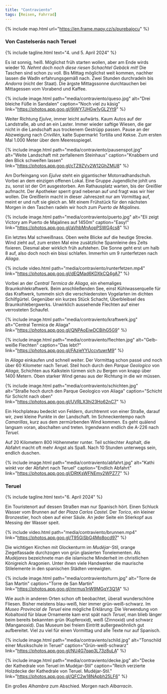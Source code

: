 ```yaml
---
title: "Contraviento"
tags: [Reisen, Fahrrad]
---
```


{% include map.html url="https://en.frame.mapy.cz/s/purebajocu" %}

### Von Castelserás nach Teruel

{% include tagline.html text="4. und 5. April 2024" %}

Es ist sonnig, heiß.
Möglichst früh starten wollen, aber am Ende wirds wieder 10.
_Nehmt doch noch diese riesen Schachtel Gebäck mit!_
Die Taschen sind schon zu voll.
Bis Mittag möglichst weit kommen, nachher lassen die Wadln erfahrungsgemäß nach.
Zwei Stunden durchradeln bis _Andorra_ (nicht der Staat).
Die ärgste Mittagssonne durchtauchen bei Mittagessen vom Vorabend und Kaffee.

{% include image.html path="media/contraviento/queso.jpg" alt="Drei bleiche Füße in Sandalen" caption="Noch viel zu käsig" link="https://photos.app.goo.gl/9jWY7JHGw1yGL2Yt9" %}

Weiter Richtung _Ejulve_, immer leicht aufwärts.
Kaum Autos auf der Landstraße, ab und an ein Laster.
Immer wieder saftige Wiesen, die gar nicht in die Landschaft aus trockenem Gestrüpp passen.
Pause an der Abzweigung nach _Crivillén_, kalte Supermarkt Tortilla und Kekse.
Zum ersten Mal 1.000 Meter über dem Meeresspiegel.

{% include image.html path="media/contraviento/pausenspot.jpg" alt="Weite Landschaft mit zerfallenem Steinhaus" caption="Knabbern und den Blick schweifen lassen" link="https://photos.app.goo.gl/cTZ9ZVv2W12GhZMU8" %}

Am Dorfeingang von _Ejulve_ steht ein gigantischer Motorradhandschuh.
Vorbei an dem einzigen offenen Lokal.
Eine Gruppe Jugendliche johlt uns zu, sonst ist der Ort ausgestorben.
Am Rathausplatz warten, bis der Greißler aufmacht.
Der Apotheker sperrt grad nebenan auf und fragt was wir hier wollen.
Die Greißlerin macht in dieser Jahreszeit nur am Vormittag auf, meint er und ruft sie gleich an.
Mit einem Frühstück für den nächsten Morgen in den Taschen radeln wir hoch zum _Puerto de Majalines_.

{% include image.html path="media/contraviento/puerto.jpg" alt="Eli zeigt Victory am Puerto de Majalines auf 1450m" caption="Easy!" link="https://photos.app.goo.gl/aVhbMnAopPSWG4cs8" %}

Ein letztes Mal schweißnass.
Oben weite Blicke auf die heutige Strecke.
Wind zieht auf, zum ersten Mal eine zusätzliche Spannleine des Zelts fixieren.
Diesmal aber wirklich früh aufstehen.
Die Sonne geht erst um halb 8 auf, also doch noch ein bissi schlafen.
Immerhin um 9 runterfetzen nach _Aliaga_.

{% include video.html path="media/contraviento/runterfetzen.mp4" link="https://photos.app.goo.gl/dEQMad6KDXkCQ4gA7" %}

Vorbei an der _Central Termica de Aliaga_, ein ehemaliges Braunkohlekraftwerk.
Beim anschließenden See, einst Kühlwasserquelle für das Kraftwerk, tummeln sich die verschiedensten Vogelarten im dichten Schilfgürtel.
Gegenüber ein kurzes Stück Schacht, Überbleibsel des Braunkohlebergwerks.
Unwirklich aussehende Flechten auf einer verrosteten Schaufel.

{% include image.html path="media/contraviento/kraftwerk.jpg" alt="Central Termica de Aliaga" link="https://photos.app.goo.gl/QNPAoEiwDCBihG5G9" %}

{% include image.html path="media/contraviento/flechten.jpg" alt="Gelb-weiße Flechten" caption="Das lebt?" link="https://photos.app.goo.gl/FAzjeYYUccvtuwrM9" %}

In _Aliaga_ einkaufen und schnell weiter.
Der Vormittag schon passé und noch über 60 Kilometer nach Teruel.
Steil hoch durch den _Parque Geologico_ von _Aliaga_, Schichten aus Kalkstein türmen sich zu Bergen von knapp über 1400 Metern.
Oben starker Wind genau aus der Richtung in die wir müssen.

{% include image.html path="media/contraviento/schichten.jpg" alt="Straße hoch durch den Parque Geologico von Aliaga" caption="Schicht für Schicht nach oben" link="https://photos.app.goo.gl/UVRLX3hj23Ho62nC7" %}

Ein Hochplateau bedeckt von Feldern, durchtrennt von einer Straße, darauf wir, zwei kleine Punkte in der Landschaft.
Im Schneckentempo nach _Camarillas_, kurz aus dem zermürbenden Wind kommen.
Es geht quälend langsam voran, abschalten und treten.
Irgendwann endlich die A-226 nach _Teruel_.

Auf 20 Kilometern 800 Höhenmeter runter.
Teil schlechter Asphalt, die Abfahrt macht oft mehr Angst als Spaß.
Nach 10 Stunden unterwegs sein, endlich duschen.

{% include image.html path="media/contraviento/abfahrt.jpg" alt="Kathi winkt vor der Abfahrt nach Teruel" caption="Endlich Abfahrt" link="https://photos.app.goo.gl/DRtKsWFNEmy2WPZ77" %}

### Teruel

{% include tagline.html text="6. April 2024" %}

Ein Touristenort auf dessen Straßen man nur Spanisch hört.
Einen Schluck Wasser vom Brunnen auf der _Plaza Carlos Castel_.
Der _Torico_, ein kleiner Bronzestier, hoch oben auf einer Säule.
An jeder Seite ein Stierkopf aus Messing der Wasser speit.

{% include video.html path="media/contraviento/brunnen.mp4" link="https://photos.app.goo.gl/T95GiSbG4Mq8ocd97" %}

Die wichtigen Kirchen mit Glockenturm im _Mudéjar_-Stil, orange Ziegelfassade durchzogen von grün glasierten Tonelementen.
Als _Mudéjares_ bezeichnete man die islamische Minderheit im christlichen Königreich Aragonien.
Unter ihnen viele Handwerker die maurische Stilelemente in den spanischen Städten verewigten.

{% include image.html path="media/contraviento/turm.jpg" alt="Torre de San Martín" caption="Torre de San Martín" link="https://photos.app.goo.gl/mrmus1nW9MGqY3Q1A" %}

Wie auch in anderen Orten schon oft beobachtet, überall wunderschöne Fliesen.
Bisher meistens blau-weiß, hier immer grün-weiß-schwarz.
Im _Museo Provincial de Teruel_ eine mögliche Erklärung: Die Verwendung von Kobaltoxid für blaue Ornamente kam erst spät nach _Teruel_, man blieb länger beim bereits bekannten grün (Kupferoxid), weiß (Zinnoxid) und schwarz (Manganoxid).
Das Museum bei freiem Eintritt außergewöhnlich gut aufbereitet.
Viel zu viel für einen Vormittag und alle Texte nur auf Spanisch.

{% include image.html path="media/contraviento/schild.jpg" alt="Tonschild einer Musikschule in Teruel" caption="Grün-weiß-schwarz" link="https://photos.app.goo.gl/NU4G7qap3L73z8uLA" %}

{% include image.html path="media/contraviento/decke.jpg" alt="Decke der Kathedrale von Teruel im Mudéjar-Stil" caption="Reich verzierte Holzdecke der Kathedrale von Teruel. Mudéjar-Stil." link="https://photos.app.goo.gl/QFC2w18NApbh25LF6" %}

Ein großes _Alhambra_ zum Abschied.
Morgen nach _Albarracín_.
